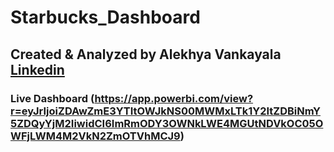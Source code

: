 # Starbucks_Dashboard 

## Created & Analyzed by Alekhya Vankayala [Linkedin](https://www.linkedin.com/in/alekhyavankayala/)

### Live Dashboard (https://app.powerbi.com/view?r=eyJrIjoiZDAwZmE3YTItOWJkNS00MWMxLTk1Y2ItZDBiNmY5ZDQyYjM2IiwidCI6ImRmODY3OWNkLWE4MGUtNDVkOC05OWFjLWM4M2VkN2ZmOTVhMCJ9)
